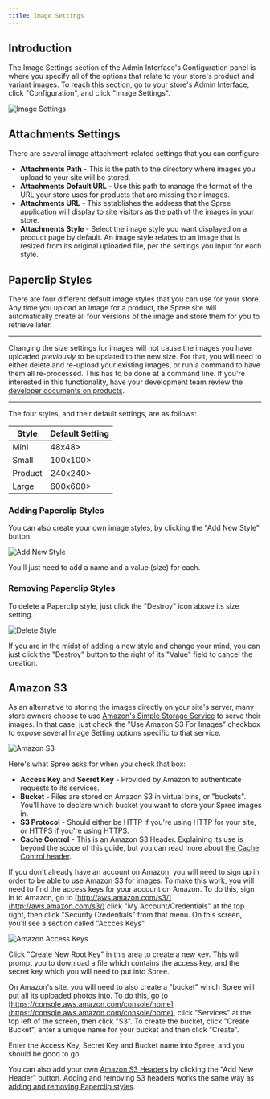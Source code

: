 ```yaml
---
title: Image Settings
---
```


## Introduction

The Image Settings section of the Admin Interface's Configuration panel is where you specify all of the options that relate to your store's product and variant images. To reach this section, go to your store's Admin Interface, click "Configuration", and click "Image Settings".

![Image Settings](/images/user/config/image_settings.jpg)

## Attachments Settings

There are several image attachment-related settings that you can configure:

* **Attachments Path** - This is the path to the directory where images you upload to your site will be stored.
* **Attachments Default URL** - Use this path to manage the format of the URL your store uses for products that are missing their images.
* **Attachments URL** - This establishes the address that the Spree application will display to site visitors as the path of the images in your store.
* **Attachments Style** - Select the image style you want displayed on a product page by default. An image style relates to an image that is resized from its original uploaded file, per the settings you input for each style.

## Paperclip Styles

There are four different default image styles that you can use for your store. Any time you upload an image for a product, the Spree site will automatically create all four versions of the image and store them for you to retrieve later.

***
Changing the size settings for images will not cause the images you have uploaded _previously_ to be updated to the new size. For that, you will need to either delete and re-upload your existing images, or run a command to have them all re-processed. This has to be done at a command line. If you're interested in this functionality, have your development team review the [developer documents on products](/developer/products#images).
***

The four styles, and their default settings, are as follows:

  Style | Default Setting
|-------|----------------|
Mini    | 48x48>
Small   | 100x100>
Product | 240x240>
Large   | 600x600>

### Adding Paperclip Styles

You can also create your own image styles, by clicking the "Add New Style" button.

![Add New Style](/images/user/config/add_new_style.jpg)

You'll just need to add a name and a value (size) for each.

### Removing Paperclip Styles

To delete a Paperclip style, just click the "Destroy" icon above its size setting.

![Delete Style](/images/user/config/delete_style.jpg)

If you are in the midst of adding a new style and change your mind, you can just click the "Destroy" button to the right of its "Value" field to cancel the creation.

## Amazon S3

As an alternative to storing the images directly on your site's server, many store owners choose to use [Amazon's Simple Storage Service](http://aws.amazon.com/s3/) to serve their images. In that case, just check the "Use Amazon S3 For Images" checkbox to expose several Image Setting options specific to that service.

![Amazon S3](/images/user/config/amazons3.jpg)

Here's what Spree asks for when you check that box:

* **Access Key** and **Secret Key** - Provided by Amazon to authenticate requests to its services.
* **Bucket** - Files are stored on Amazon S3 in virtual bins, or "buckets". You'll have to declare which bucket you want to store your Spree images in.
* **S3 Protocol** - Should either be HTTP if you're using HTTP for your site, or HTTPS if you're using HTTPS.
* **Cache Control** - This is an Amazon S3 Header. Explaining its use is beyond the scope of this guide, but you can read more about [the Cache Control header](http://www.bucketexplorer.com/documentation/amazon-s3--how-to-set-cache-control-header-for-s3-object.html).

If you don't already have an account on Amazon, you will need to sign up in order to be able to use Amazon S3 for images. To make this work, you will need to find the access keys for your account on Amazon. To do this, sign in to Amazon, go to [http://aws.amazon.com/s3/](http://aws.amazon.com/s3/) click "My Account/Credentials" at the top right, then click "Security Credentials" from that menu. On this screen, you'll see a section called "Accces Keys".

![Amazon Access Keys](/images/user/config/amazon_access_keys.jpg)

 Click "Create New Root Key" in this area to create a new key. This will prompt you to download a file which contains the access key, and the secret key which you will need to put into Spree.

 On Amazon's site, you will need to also create a "bucket" which Spree will put all its uploaded photos into. To do this, go to [https://console.aws.amazon.com/console/home](https://console.aws.amazon.com/console/home), click "Services" at the top left of the screen, then click "S3". To create the bucket, click "Create Bucket", enter a unique name for your bucket and then click "Create".

 Enter the Access Key, Secret Key and Bucket name into Spree, and you should be good to go.

You can also add your own [Amazon S3 Headers](http://docs.aws.amazon.com/AmazonS3/latest/API/RESTCommonRequestHeaders.html) by clicking the "Add New Header" button. Adding and removing S3 headers works the same way as [adding and removing Paperclip styles](#adding-paperclip-styles).
